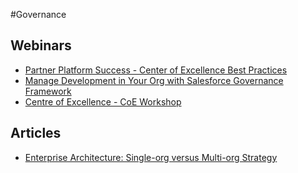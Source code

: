 #Governance

## Webinars

* [Partner Platform Success - Center of Excellence Best Practices](https://www.youtube.com/watch?v=N5XNIuVdBf0)
* [Manage Development in Your Org with Salesforce Governance Framework](https://www.youtube.com/watch?v=MrKifTuivpo)
* [Centre of Excellence - CoE Workshop](http://salesforce.vidyard.com/watch/nYn_TxBcCNXPo7aO6Jx0Qw)

## Articles

* [Enterprise Architecture: Single-org versus Multi-org Strategy](https://developer.salesforce.com/blogs/developer-relations/2014/10/enterprise-architecture-multi-org-strategy.html)
